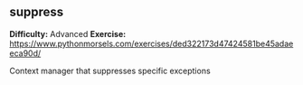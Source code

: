 ## suppress
**Difficulty:** Advanced
**Exercise:** https://www.pythonmorsels.com/exercises/ded322173d47424581be45adaeeca90d/

Context manager that suppresses specific exceptions
    